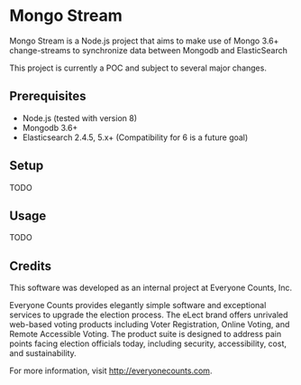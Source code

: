 # Mongo Stream

Mongo Stream is a Node.js project that aims to make use of Mongo 3.6+ change-streams
to synchronize data between Mongodb and ElasticSearch

This project is currently a POC and subject to several major changes.

## Prerequisites

* Node.js (tested with version 8)
* Mongodb 3.6+
* Elasticsearch 2.4.5, 5.x+ (Compatibility for 6 is a future goal)

## Setup

TODO

## Usage

TODO


## Credits

This software was developed as an internal project at Everyone Counts, Inc.

Everyone Counts provides elegantly simple software and exceptional services to upgrade
the election process. The eLect brand offers unrivaled web-based voting products including
Voter Registration, Online Voting, and Remote Accessible Voting. The product suite
is designed to address pain points facing election officials today, including security,
accessibility, cost, and sustainability.

For more information, visit http://everyonecounts.com.
